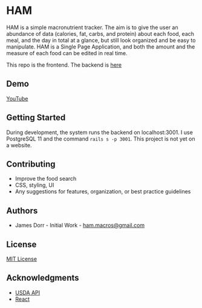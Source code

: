 # HAM

HAM is a simple macronutrient tracker. The aim is to give the user an abundance of data (calories, fat, carbs, and protein) about each food, each meal, and the day in total at a glance, but still look organized and be easy to manipulate. HAM is a Single Page Application, and both the amount and the measure of each food can be edited in real time.

This repo is the frontend. The backend is [here](https://github.com/jamesdorr3/backend-ham)

## Demo

[YouTube](https://www.youtube.com/watch?v=S5oqtsCGf_Y&feature=youtu.be)

## Getting Started

During development, the system runs the backend on localhost:3001. I use PostgreSQL 11 and the command ```rails s -p 3001```. This project is not yet on a website.

## Contributing

* Improve the food search
* CSS, styling, UI
* Any suggestions for features, organization, or best practice guidelines

## Authors

* James Dorr - Initial Work - ham.macros@gmail.com

## License
[MIT License](https://github.com/jamesdorr3/frontend-ham/blob/master/LICENSE)

## Acknowledgments

* [USDA API](https://fdc.nal.usda.gov/)
* [React](https://github.com/facebook/create-react-app)
